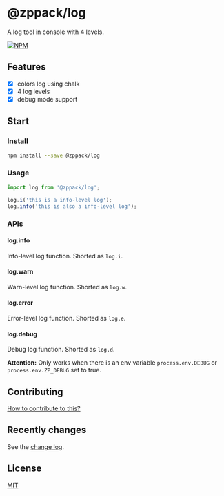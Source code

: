 # @zppack/log

A log tool in console with 4 levels.

[![NPM](https://nodei.co/npm/@zppack/log.png?downloads=true&downloadRank=true&stars=true)](https://nodei.co/npm/@zppack/log/)

## Features

- [x] colors log using chalk
- [x] 4 log levels
- [x] debug mode support

## Start

### Install

```sh
npm install --save @zppack/log
```

### Usage

```js
import log from '@zppack/log';

log.i('this is a info-level log');
log.info('this is also a info-level log');
```

### APIs

#### log.info

Info-level log function. Shorted as `log.i`.

#### log.warn

Warn-level log function. Shorted as `log.w`.

#### log.error

Error-level log function. Shorted as `log.e`.

#### log.debug

Debug log function. Shorted as `log.d`.

**Attention:** Only works when there is an env variable `process.env.DEBUG` or `process.env.ZP_DEBUG` set to true.

## Contributing

[How to contribute to this?](CONTRIBUTING.md)

## Recently changes

See the [change log](CHANGELOG.md).

## License

[MIT](LICENSE)
